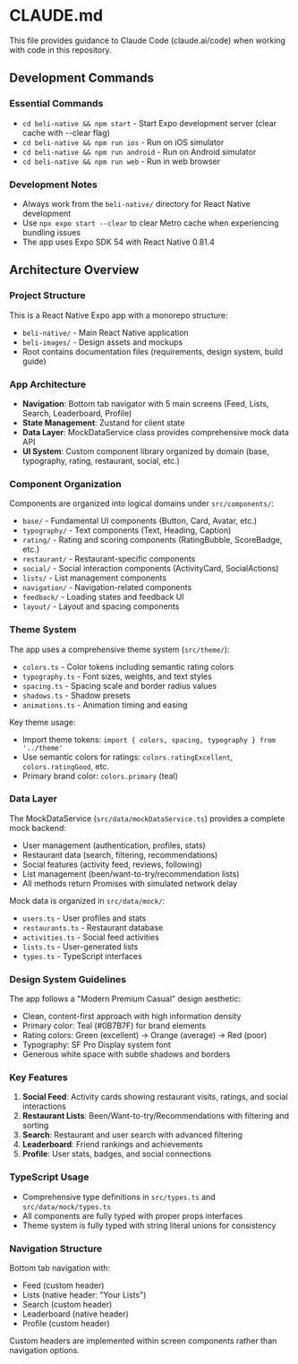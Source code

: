 # CLAUDE.md

This file provides guidance to Claude Code (claude.ai/code) when working with code in this repository.

## Development Commands

### Essential Commands
- `cd beli-native && npm start` - Start Expo development server (clear cache with --clear flag)
- `cd beli-native && npm run ios` - Run on iOS simulator
- `cd beli-native && npm run android` - Run on Android simulator
- `cd beli-native && npm run web` - Run in web browser

### Development Notes
- Always work from the `beli-native/` directory for React Native development
- Use `npx expo start --clear` to clear Metro cache when experiencing bundling issues
- The app uses Expo SDK 54 with React Native 0.81.4

## Architecture Overview

### Project Structure
This is a React Native Expo app with a monorepo structure:
- `beli-native/` - Main React Native application
- `beli-images/` - Design assets and mockups
- Root contains documentation files (requirements, design system, build guide)

### App Architecture
- **Navigation**: Bottom tab navigator with 5 main screens (Feed, Lists, Search, Leaderboard, Profile)
- **State Management**: Zustand for client state
- **Data Layer**: MockDataService class provides comprehensive mock data API
- **UI System**: Custom component library organized by domain (base, typography, rating, restaurant, social, etc.)

### Component Organization
Components are organized into logical domains under `src/components/`:
- `base/` - Fundamental UI components (Button, Card, Avatar, etc.)
- `typography/` - Text components (Text, Heading, Caption)
- `rating/` - Rating and scoring components (RatingBubble, ScoreBadge, etc.)
- `restaurant/` - Restaurant-specific components
- `social/` - Social interaction components (ActivityCard, SocialActions)
- `lists/` - List management components
- `navigation/` - Navigation-related components
- `feedback/` - Loading states and feedback UI
- `layout/` - Layout and spacing components

### Theme System
The app uses a comprehensive theme system (`src/theme/`):
- `colors.ts` - Color tokens including semantic rating colors
- `typography.ts` - Font sizes, weights, and text styles
- `spacing.ts` - Spacing scale and border radius values
- `shadows.ts` - Shadow presets
- `animations.ts` - Animation timing and easing

Key theme usage:
- Import theme tokens: `import { colors, spacing, typography } from '../theme'`
- Use semantic colors for ratings: `colors.ratingExcellent`, `colors.ratingGood`, etc.
- Primary brand color: `colors.primary` (teal)

### Data Layer
The MockDataService (`src/data/mockDataService.ts`) provides a complete mock backend:
- User management (authentication, profiles, stats)
- Restaurant data (search, filtering, recommendations)
- Social features (activity feed, reviews, following)
- List management (been/want-to-try/recommendation lists)
- All methods return Promises with simulated network delay

Mock data is organized in `src/data/mock/`:
- `users.ts` - User profiles and stats
- `restaurants.ts` - Restaurant database
- `activities.ts` - Social feed activities
- `lists.ts` - User-generated lists
- `types.ts` - TypeScript interfaces

### Design System Guidelines
The app follows a "Modern Premium Casual" design aesthetic:
- Clean, content-first approach with high information density
- Primary color: Teal (#0B7B7F) for brand elements
- Rating colors: Green (excellent) → Orange (average) → Red (poor)
- Typography: SF Pro Display system font
- Generous white space with subtle shadows and borders

### Key Features
1. **Social Feed**: Activity cards showing restaurant visits, ratings, and social interactions
2. **Restaurant Lists**: Been/Want-to-try/Recommendations with filtering and sorting
3. **Search**: Restaurant and user search with advanced filtering
4. **Leaderboard**: Friend rankings and achievements
5. **Profile**: User stats, badges, and social connections

### TypeScript Usage
- Comprehensive type definitions in `src/types.ts` and `src/data/mock/types.ts`
- All components are fully typed with proper props interfaces
- Theme system is fully typed with string literal unions for consistency

### Navigation Structure
Bottom tab navigation with:
- Feed (custom header)
- Lists (native header: "Your Lists")
- Search (custom header)
- Leaderboard (native header)
- Profile (custom header)

Custom headers are implemented within screen components rather than navigation options.